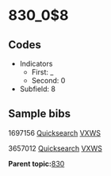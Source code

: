 # 830\_0$8

## Codes

-   Indicators
    -   First: \_
    -   Second: 0
-   Subfield: 8

## Sample bibs

1697156 [Quicksearch](https://search.library.yale.edu/catalog/1697156) [VXWS](http://prodorbis.library.yale.edu:7014/vxws/GetHoldingsService?bibId=1697156)

3657012 [Quicksearch](https://search.library.yale.edu/catalog/3657012) [VXWS](http://prodorbis.library.yale.edu:7014/vxws/GetHoldingsService?bibId=3657012)

**Parent topic:**[830](../../tags/830/830.md)

